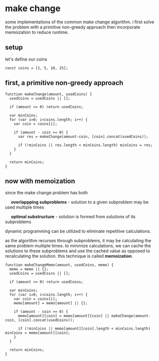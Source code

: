 # make change
some implementations of the common make change algorithm. i first solve the problem with a primitive non-greedy approach then incorporate memoization to reduce runtime.

## setup
let's define our coins
```
const coins = [1, 5, 10, 25];
```

## first, a primitive non-greedy approach
```
function makeChange(amount, usedCoins) {
  usedCoins = usedCoins || [];

  if (amount <= 0) return usedCoins;

  var minCoins;
  for (var i=0; i<coins.length; i++) {
    var coin = coins[i];

    if (amount - coin >= 0) {
      var res = makeChange(amount-coin, [coin].concat(usedCoins));

      if (!minCoins || res.length < minCoins.length) minCoins = res;
    }
  }

  return minCoins;
}
```

## now with memoization
since the make change problem has both

&nbsp;&nbsp;&nbsp;&nbsp; **overlappping subproblems** - solution to a given subproblem may be used multiple times

&nbsp;&nbsp;&nbsp;&nbsp; **optimal substructure** - solution is formed from solutions of its subproblems

dynamic programming can be utilized to eliminate repetitive calculations.

as the algorithm recurses through subproblems, it may be calculating the same problem multiple times. to minimize calculations, we can cache the solutions to these subproblems and use the cached value as opposed to recalculating the solution. this technique is called **memoization**.

```
function makeChangeMemo(amount, usedCoins, memo) {
  memo = memo || {};
  usedCoins = usedCoins || [];

  if (amount <= 0) return usedCoins;

  var minCoins;
  for (var i=0; i<coins.length; i++) {
    var coin = coins[i];
    memo[amount] = memo[amount] || {};

    if (amount - coin >= 0) {
      memo[amount][coin] = memo[amount][coin] || makeChange(amount-coin, [coin].concat(usedCoins));

      if (!minCoins || memo[amount][coin].length < minCoins.length) minCoins = memo[amount][coin];
    }
  }

  return minCoins;
}
```
